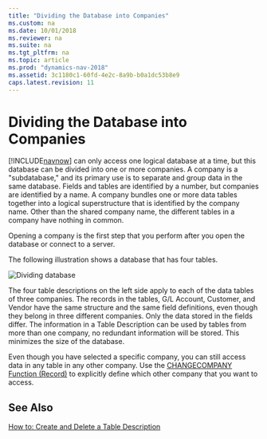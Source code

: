 ```yaml
---
title: "Dividing the Database into Companies"
ms.custom: na
ms.date: 10/01/2018
ms.reviewer: na
ms.suite: na
ms.tgt_pltfrm: na
ms.topic: article
ms.prod: "dynamics-nav-2018"
ms.assetid: 3c1180c1-60fd-4e2c-8a9b-b0a1dc53b8e9
caps.latest.revision: 11
---
```

# Dividing the Database into Companies
[!INCLUDE[navnow](includes/navnow_md.md)] can only access one logical database at a time, but this database can be divided into one or more companies. A company is a "subdatabase," and its primary use is to separate and group data in the same database. Fields and tables are identified by a number, but companies are identified by a name. A company bundles one or more data tables together into a logical superstructure that is identified by the company name. Other than the shared company name, the different tables in a company have nothing in common.  

 Opening a company is the first step that you perform after you open the database or connect to a server.  

 The following illustration shows a database that has four tables.  

 ![Dividing database](media/NAV_ADG_6_Diag_6.png "NAV\_ADG\_6\_Diag\_6")  

 The four table descriptions on the left side apply to each of the data tables of  three companies. The records in the tables, G/L Account, Customer, and Vendor have the same structure and the same field definitions, even though they belong in three different companies. Only the data stored in the fields differ. The information in a Table Description can be used by tables from more than one company, no redundant information will be stored. This minimizes the size of the database.  

 Even though you have selected a specific company, you can still access data in any table in any other company. Use the [CHANGECOMPANY Function \(Record\)](CHANGECOMPANY-Function--Record-.md) to explicitly define which other company that you want to access.  

## See Also  
 [How to: Create and Delete a Table Description](How-to--Create-and-Delete-a-Table-Description.md)
